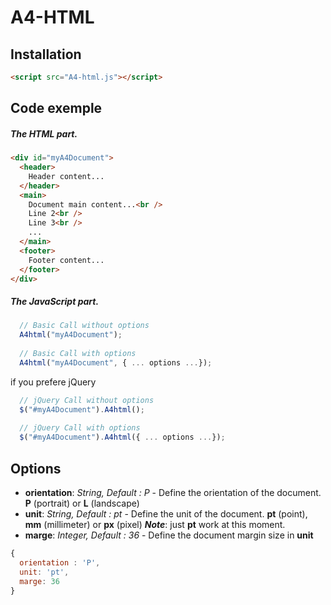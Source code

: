 # A4-HTML #

## Installation ##

```html
<script src="A4-html.js"></script>
```

## Code exemple ##
##### The HTML part. #####

```html
<div id="myA4Document">
  <header>
    Header content...
  </header>
  <main>
    Document main content...<br />
    Line 2<br />
    Line 3<br />
    ...
  </main>
  <footer>
    Footer content...
  </footer>
</div>
```

##### The JavaScript part. #####

```javascript
  // Basic Call without options
  A4html("myA4Document");
  
  // Basic Call with options
  A4html("myA4Document", { ... options ...});
```

if you prefere jQuery
```javascript
  // jQuery Call without options
  $("#myA4Document").A4html();
  
  // jQuery Call with options
  $("#myA4Document").A4html({ ... options ...});
```

## Options ##
* **orientation**: *String, Default : P* - Define the orientation of the document. **P** (portrait) or **L** (landscape)
* **unit**: *String, Default : pt* - Define the unit of the document. **pt** (point), **mm** (millimeter) or **px** (pixel) 
***Note***: just **pt** work at this moment.
* **marge**: *Integer, Default : 36* - Define the document margin size in **unit**

```javascript
{
  orientation : 'P',
  unit: 'pt',
  marge: 36
}
```
